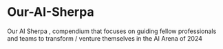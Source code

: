 # Our-AI-Sherpa
Our AI Sherpa , compendium that focuses on guiding fellow professionals and teams to transform / venture themselves in the AI Arena of 2024 
